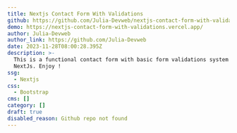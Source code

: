 ```yaml
---
title: Nextjs Contact Form With Validations
github: https://github.com/Julia-Devweb/nextjs-contact-form-with-validations
demo: https://nextjs-contact-form-with-validations.vercel.app/
author: Julia-Devweb
author_link: https://github.com/Julia-Devweb
date: 2023-11-28T08:00:28.395Z
description: >-
  This is a functional contact form with basic form validations system in
  NextJs. Enjoy !
ssg:
  - Nextjs
css:
  - Bootstrap
cms: []
category: []
draft: true
disabled_reason: Github repo not found
---
```

